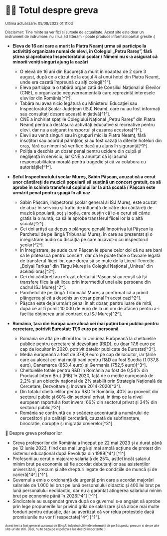 # 👩‍🏫 Totul despre greva
<sub>Ultima actualizare: 05/08/2023 01:11:03</sub>

<sub>Disclaimer: Tine minte sa verifici si sursele de actualitate. Acest site este doar un instrument de indrumare: nu il lua ad litteram - poate produce informatii partial gresite :)</sub>

- **Eleva de 16 ani care a murit la Piatra Neamț urma să participe la activități organizate numai de elevi, în Colegiul „Petru Rareș”, fără știrea și aprobarea Inspectoratului școlar / Nimeni nu s-a asigurat că minorii veniți singuri ajung la cazări**
    - O elevă de 16 ani din București a murit în noaptea de 2 spre 3 august, după ce a căzut de la etajul 4 al unui hotel din Piatra Neamț, unde era cazată împreună cu alți colegi[^1^].
    - Eleva participa la o tabără organizată de Consiliul Național al Elevilor (CNE), o organizație neguvernamentală care reprezintă interesele elevilor din România[^1^].
    - Tabăra nu avea nicio legătură cu Ministerul Educației sau Inspectoratul Școlar Județean (ISJ) Neamț, care nu au fost informați sau consultați despre această inițiativă[^1^].
    - CNE a închiriat spațiile Colegiului Național „Petru Rareș” din Piatra Neamț pentru a desfășura activități educative și recreative pentru elevi, dar nu a asigurat transportul și cazarea acestora[^1^].
    - Elevii au venit singuri sau în grupuri mici la Piatra Neamț, fără însoțitori sau acordul părinților, și au fost cazați la diferite hoteluri din oraș, fără ca nimeni să verifice dacă au ajuns în siguranță[^1^].
    - Poliția a deschis un dosar penal pentru ucidere din culpă și neglijență în serviciu, iar CNE a anunțat că își asumă responsabilitatea morală pentru tragedie și că va colabora cu autoritățile[^1^].

- **Șeful Inspectoratului școlar Mureș, Sabin Pășcan, acuzat că a cerut unor cântăreți de muzică populară să susțină un concert gratuit, ca să aprobe în schimb transferul copilului lor la altă școală / Pășcan este urmărit penal pentru șpagă în alt caz**
    - Sabin Pășcan, inspectorul școlar general al ISJ Mureș, este acuzat de abuz în serviciu și trafic de influență de către doi cântăreți de muzică populară, soț și soție, care susțin că le-a cerut să cânte gratis la o nuntă, ca să le aprobe transferul fiicei lor la o altă școală[^2^].
    - Cei doi artiști au depus o plângere penală împotriva lui Pășcan la Parchetul de pe lângă Tribunalul Mureș, în care au prezentat și o înregistrare audio cu discuția pe care au avut-o cu inspectorul școlar[^2^].
    - În înregistrare, se aude cum Pășcan le spune celor doi că nu are bani să le plătească pentru concert, dar că le poate face o favoare legată de transferul fiicei lor, care dorea să se mute de la Liceul Teoretic „Bolyai Farkas” din Târgu Mureș la Colegiul Național „Unirea” din același oraș[^2^].
    - Cei doi cântăreți au refuzat oferta lui Pășcan și au reușit să își transfere fiica la alt liceu prin intermediul unei alte persoane din cadrul ISJ Mureș[^2^].
    - Parchetul de pe lângă Tribunalul Mureș a confirmat că a primit plângerea și că a deschis un dosar penal în acest caz[^2^].
    - Pășcan este deja urmărit penal în alt dosar, pentru luare de mită, după ce ar fi primit 10.000 de euro de la un om de afaceri pentru a-i facilita obținerea unui contract cu ISJ Mureș[^2^].

- **România, țara din Europa care alocă cei mai puțini bani publici pentru cercetare, potrivit Eurostat: 17,6 euro pe persoană**
    - România se află pe ultimul loc în Uniunea Europeană la cheltuielile publice pentru cercetare și dezvoltare (R&D), cu doar 17,6 euro pe cap de locuitor în 2020, potrivit datelor publicate de Eurostat[^3^].
    - Media europeană a fost de 378,9 euro pe cap de locuitor, iar țările care au alocat cei mai mulți bani pentru R&D au fost Suedia (1.037,8 euro), Danemarca (853,4 euro) și Germania (752,5 euro)[^3^].
    - Cheltuielile totale pentru R&D în România au fost de 0,54% din Produsul Intern Brut (PIB) în 2020, față de o medie europeană de 2,2% și un obiectiv național de 2% stabilit prin Strategia Națională de Cercetare, Dezvoltare și Inovare 2014-2020[^3^].
    - Din totalul cheltuielilor pentru R&D în România, 40% au provenit din sectorul public și 60% din sectorul privat, în timp ce la nivel european raportul a fost invers: 66% din sectorul privat și 34% din sectorul public[^3^].
    - România se confruntă cu o scădere accentuată a numărului de cercetători și a calității cercetării, cauzată de subfinanțare, birocrație, corupție și migrația creierelor[^3^].

🏫 Despre greva profesorilor

- Greva profesorilor din România a început pe 22 mai 2023 și a durat până pe 12 iunie 2023, fiind cea mai lungă și mai amplă acțiune de protest din sistemul educațional după Revoluția din 1989[^4^] [^1^].
- Profesorii au cerut o majorare salarială de 25%, astfel încât salariul minim brut pe economie să fie acordat debutanților sau asistenților universitari, precum și alte drepturi legate de condițiile de muncă și de carieră[^4^] [^1^].
- Guvernul a emis o ordonanță de urgență prin care a acordat majorări salariale de 1.000 lei brut pe lună personalului didactic și 400 lei brut pe lună personalului nedidactic, dar nu a garantat atingerea salariului minim brut pe economie până în 2026[^4^] [^1^].
- Sindicatele au suspendat greva după ce guvernul s-a angajat să aprobe prin lege propunerile lor privind grila de salarizare și să aloce mai multe fonduri pentru educație, dar au avertizat că vor relua protestele dacă promisiunile nu vor fi respectate[^4^] [^1^].


<sub><sub>Acest text a fost generat automat de BingAI folosind ultimele informatii de pe Edupedu, precum si de pe alte site-uri de stiri. Deci, nu te baza pe el pentru a lua decizii importante :)</sub></sub>